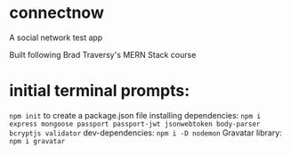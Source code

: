 # connectnow

A social network test app

Built following Brad Traversy's MERN Stack course

# initial terminal prompts:

`npm init` to create a package.json file
installing dependencies:
`npm i express mongoose passport passport-jwt jsonwebtoken body-parser bcryptjs validator`
dev-dependencies:
`npm i -D nodemon`
Gravatar library:
`npm i gravatar`
